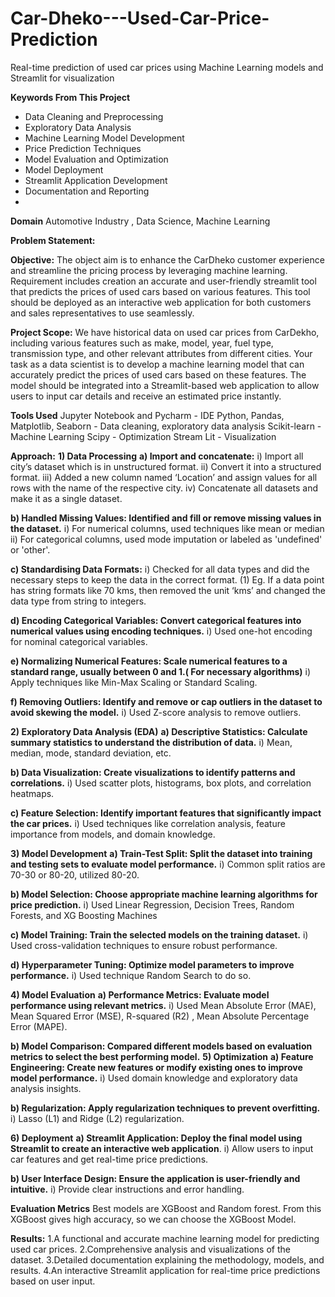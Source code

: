 # Car-Dheko---Used-Car-Price-Prediction
Real-time prediction of used car prices using Machine Learning models and Streamlit for visualization

**Keywords From This Project**
* Data Cleaning and Preprocessing
* Exploratory Data Analysis
* Machine Learning Model Development
* Price Prediction Techniques
* Model Evaluation and Optimization
* Model Deployment
* Streamlit Application Development
* Documentation and Reporting
* 
**Domain**
  Automotive Industry , Data Science, Machine Learning

**Problem Statement:**

**Objective:**
The object aim is to enhance the CarDheko customer experience and streamline the pricing process by leveraging machine learning. Requirement includes creation an accurate and user-friendly streamlit tool that predicts the prices of used cars based on various features. This tool should be deployed as an interactive web application for both customers and sales representatives to use seamlessly.

**Project Scope:**
We have historical data on used car prices from CarDekho, including various features such as make, model, year, fuel type, transmission type, and other relevant attributes from different cities. Your task as a data scientist is to develop a machine learning model that can accurately predict the prices of used cars based on these features. The model should be integrated into a Streamlit-based web application to allow users to input car details and receive an estimated price instantly.

**Tools Used**
 Jupyter Notebook and Pycharm - IDE
 Python, Pandas, Matplotlib, Seaborn - Data cleaning, exploratory data analysis
 Scikit-learn - Machine Learning
 Scipy - Optimization
 Stream Lit - Visualization
 
**Approach:**
**1) Data Processing**
**a) Import and concatenate:**
i) Import all city’s dataset which is in unstructured format. ii) Convert it into a structured format. iii) Added a new column named ‘Location’ and assign values for all rows with the name of the respective city. iv) Concatenate all datasets and make it as a single dataset.

**b) Handled Missing Values: Identified and fill or remove missing values in the dataset.**
i) For numerical columns, used techniques like mean or median ii) For categorical columns, used mode imputation or labeled as 'undefined' or 'other'.

**c) Standardising Data Formats:**
i) Checked for all data types and did the necessary steps to keep the data in the correct format. (1) Eg. If a data point has string formats like 70 kms, then removed the unit ‘kms’ and changed the data type from string to integers.

**d) Encoding Categorical Variables: Convert categorical features into numerical values using encoding techniques.**
i) Used one-hot encoding for nominal categorical variables.

**e) Normalizing Numerical Features: Scale numerical features to a standard range, usually between 0 and 1.( For necessary algorithms)**
i) Apply techniques like Min-Max Scaling or Standard Scaling.

**f) Removing Outliers: Identify and remove or cap outliers in the dataset to avoid skewing the model.**
i) Used Z-score analysis to remove outliers.

**2) Exploratory Data Analysis (EDA)**
**a) Descriptive Statistics: Calculate summary statistics to understand the distribution of data.**
i) Mean, median, mode, standard deviation, etc.

**b) Data Visualization: Create visualizations to identify patterns and correlations.**
i) Used scatter plots, histograms, box plots, and correlation heatmaps.

**c) Feature Selection: Identify important features that significantly impact the car prices.**
i) Used techniques like correlation analysis, feature importance from models, and domain knowledge.

**3) Model Development**
**a) Train-Test Split: Split the dataset into training and testing sets to evaluate model performance.**
i) Common split ratios are 70-30 or 80-20, utilized 80-20.

**b) Model Selection: Choose appropriate machine learning algorithms for price prediction.**
i) Used Linear Regression, Decision Trees, Random Forests, and XG Boosting Machines

**c) Model Training: Train the selected models on the training dataset.**
i) Used cross-validation techniques to ensure robust performance.

**d) Hyperparameter Tuning: Optimize model parameters to improve performance.**
i) Used technique Random Search to do so.

**4) Model Evaluation**
**a) Performance Metrics: Evaluate model performance using relevant metrics.**
i) Used Mean Absolute Error (MAE), Mean Squared Error (MSE), R-squared (R2) , Mean Absolute Percentage Error (MAPE).

**b) Model Comparison: Compared different models based on evaluation metrics to select the best performing model.**
**5) Optimization**
**a) Feature Engineering: Create new features or modify existing ones to improve model performance.**
i) Used domain knowledge and exploratory data analysis insights.

**b) Regularization: Apply regularization techniques to prevent overfitting.**
i) Lasso (L1) and Ridge (L2) regularization.

**6) Deployment**
**a) Streamlit Application: Deploy the final model using Streamlit to create an interactive web application**.
i) Allow users to input car features and get real-time price predictions.

**b) User Interface Design: Ensure the application is user-friendly and intuitive.**
i) Provide clear instructions and error handling.

**Evaluation Metrics**
Best models are XGBoost and Random forest.
From this XGBoost gives high accuracy, so we can choose the XGBoost Model. 

**Results:**
1.A functional and accurate machine learning model for predicting used car prices.
2.Comprehensive analysis and visualizations of the dataset.
3.Detailed documentation explaining the methodology, models, and results.
4.An interactive Streamlit application for real-time price predictions based on user input.
